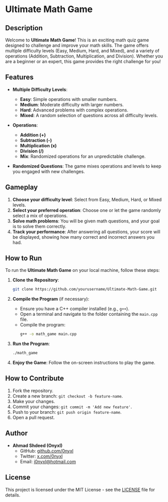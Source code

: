 # Ultimate Math Game

## Description

Welcome to **Ultimate Math Game**! This is an exciting math quiz game designed to challenge and improve your math skills. The game offers multiple difficulty levels (Easy, Medium, Hard, and Mixed), and a variety of operations (Addition, Subtraction, Multiplication, and Division). Whether you are a beginner or an expert, this game provides the right challenge for you!

## Features

- **Multiple Difficulty Levels**:
  - **Easy**: Simple operations with smaller numbers.
  - **Medium**: Moderate difficulty with larger numbers.
  - **Hard**: Advanced problems with complex operations.
  - **Mixed**: A random selection of questions across all difficulty levels.

- **Operations**:
  - **Addition (+)**
  - **Subtraction (-)**
  - **Multiplication (x)**
  - **Division (/)**
  - **Mix**: Randomized operations for an unpredictable challenge.

- **Randomized Questions**: The game mixes operations and levels to keep you engaged with new challenges.

## Gameplay

1. **Choose your difficulty level**: Select from Easy, Medium, Hard, or Mixed levels.
2. **Select your preferred operation**: Choose one or let the game randomly select a mix of operations.
3. **Solve math problems**: You will be given math questions, and your goal is to solve them correctly.
4. **Track your performance**: After answering all questions, your score will be displayed, showing how many correct and incorrect answers you had.

## How to Run

To run the **Ultimate Math Game** on your local machine, follow these steps:

1. **Clone the Repository**:
    ```bash
    git clone https://github.com/yourusername/Ultimate-Math-Game.git
    ```

2. **Compile the Program** (if necessary):
    - Ensure you have a C++ compiler installed (e.g., `g++`).
    - Open a terminal and navigate to the folder containing the `main.cpp` file.
    - Compile the program:
      ```bash
      g++ -o math_game main.cpp
      ```

3. **Run the Program**:
    ```bash
    ./math_game
    ```

4. **Enjoy the Game**: Follow the on-screen instructions to play the game.

## How to Contribute

1. Fork the repository.
2. Create a new branch: `git checkout -b feature-name`.
3. Make your changes.
4. Commit your changes: `git commit -m 'Add new feature'`.
5. Push to your branch: `git push origin feature-name`.
6. Open a pull request.

## Author

- **Ahmad Shdeed (Onyxl)**  
  - GitHub: [github.com/0nyxl](https://github.com/0nyxl)  
  - Twitter: [x.com/0nyxl](https://x.com/0nyxl)  
  - Email: [i0nyxl@hotmail.com](mailto:i0nyxl@hotmail.com)

## License

This project is licensed under the MIT License - see the [LICENSE](LICENSE) file for details.
